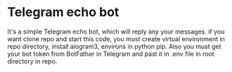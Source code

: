 # Telegram echo bot
It's a simple Telegram echo bot, which will reply any your messages.
if you want clone repo and start this code, you must create virtual environment in repo directory, install aiogram3, environs in python pip.
Also you must get your bot token from BotFather in Telegram and past it in .env file in root directory in repo.
